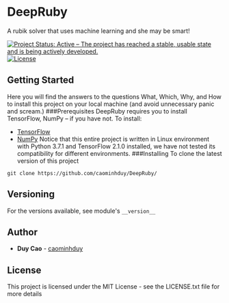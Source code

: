 # DeepRuby
A rubik solver that uses machine learning and she may be smart!

[![Project Status: Active – The project has reached a stable, usable state and is being actively developed.](https://www.repostatus.org/badges/latest/active.svg)](https://www.repostatus.org/#active)
[![License](http://img.shields.io/:license-mit-blue.svg)](https://github.com/caominhduy/DeepRuby/blob/master/LICENSE.txt)

## Getting Started
Here you will find the answers to the questions What, Which, Why, and How to install this project on your local machine (and avoid unnecessary panic and scream.)
###Prerequisites
DeepRuby requires you to install TensorFlow, NumPy – if you have not.
To install:
  * [TensorFlow](https://www.tensorflow.org/install/pip)
  * [NumPy](https://scipy.org/install.html)
Notice that this entire project is written in Linux environment with Python 3.7.1 and TensorFlow 2.1.0 installed, we have not tested its compatibility for different environments.
###Installing
To clone the latest version of this project
```
git clone https://github.com/caominhduy/DeepRuby/
```

## Versioning
For the versions available, see module's `__version__`

## Author
* **Duy Cao** - [caominhduy](https://github.com/caominhduy/)

## License
This project is licensed under the MIT License - see the LICENSE.txt file for more details

